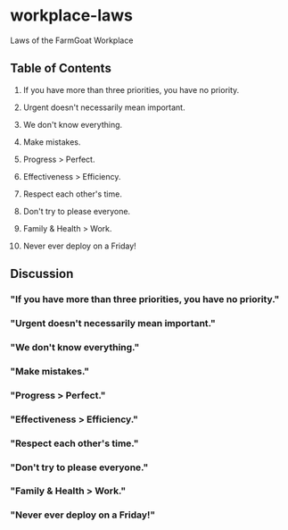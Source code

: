# workplace-laws
Laws of the FarmGoat Workplace

## Table of Contents

1. If you have more than three priorities, you have no priority.

2. Urgent doesn't necessarily mean important.

3. We don't know everything.

4. Make mistakes.

5. Progress > Perfect.

6. Effectiveness > Efficiency.

7. Respect each other's time.

8. Don't try to please everyone.

9. Family & Health > Work.

10. Never ever deploy on a Friday!

## Discussion

### "If you have more than three priorities, you have no priority."

### "Urgent doesn't necessarily mean important."

### "We don't know everything."

### "Make mistakes."

### "Progress > Perfect."

### "Effectiveness > Efficiency."

### "Respect each other's time."

### "Don't try to please everyone."

### "Family & Health > Work."

### "Never ever deploy on a Friday!"
